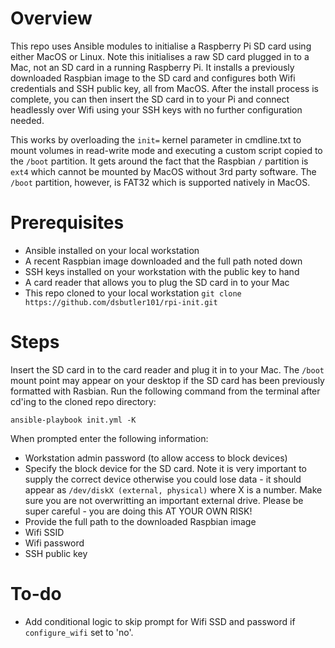 # Overview

This repo uses Ansible modules to initialise a Raspberry Pi SD card using either MacOS or Linux. Note this initialises a raw SD card plugged in to a Mac, not an SD card in a running Raspberry Pi. It installs a previously downloaded Raspbian image to the SD card and configures both Wifi credentials and SSH public key, all from MacOS. After the install process is complete, you can then insert the SD card in to your Pi and connect headlessly over Wifi using your SSH keys with no further configuration needed.

This works by overloading the `init=` kernel parameter in cmdline.txt to mount volumes in read-write mode and executing a custom script copied to the `/boot` partition. It gets around the fact that the Raspbian `/` partition is `ext4` which cannot be mounted by MacOS without 3rd party software. The `/boot` partition, however, is FAT32 which is supported natively in MacOS. 

# Prerequisites

- Ansible installed on your local workstation
- A recent Raspbian image downloaded and the full path noted down
- SSH keys installed on your workstation with the public key to hand
- A card reader that allows you to plug the SD card in to your Mac
- This repo cloned to your local workstation `git clone https://github.com/dsbutler101/rpi-init.git`


# Steps

Insert the SD card in to the card reader and plug it in to your Mac. The `/boot` mount point may appear on your desktop if the SD card has been previously formatted with Rasbian. Run the following command from the terminal after cd'ing to the cloned repo directory:

`ansible-playbook init.yml -K`

When prompted enter the following information:

- Workstation admin password (to allow access to block devices)
- Specify the block device for the SD card. Note it is very important to supply the correct device otherwise you could lose data - it should appear as `/dev/diskX (external, physical)` where X is a number. Make sure you are not overwritting an important external drive. Please be super careful - you are doing this AT YOUR OWN RISK!
- Provide the full path to the downloaded Raspbian image
- Wifi SSID
- Wifi password
- SSH public key

# To-do

- Add conditional logic to skip prompt for Wifi SSD and password if `configure_wifi` set to 'no'.
